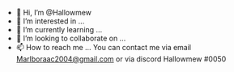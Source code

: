 - 👋 Hi, I’m @Hallowmew
- 👀 I’m interested in ... 
- 🌱 I’m currently learning ...
- 💞️ I’m looking to collaborate on ...
- 📫 How to reach me ... You can contact me via email Marlboraac2004@gmail.com or via discord Hallowmew #0050

<!---
Hallowmew/Hallowmew is a ✨ special ✨ repository because its `README.md` (this file) appears on your GitHub profile.
You can click the Preview link to take a look at your changes.
--->
